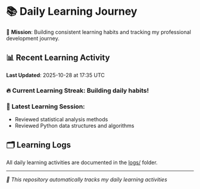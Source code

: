 # 📚 Daily Learning Journey

🎯 **Mission**: Building consistent learning habits and tracking my professional development journey.

## 📊 Recent Learning Activity

**Last Updated**: 2025-10-28 at 17:35 UTC

### 🔥 Current Learning Streak: Building daily habits!

### 📝 Latest Learning Session:
- Reviewed statistical analysis methods
- Reviewed Python data structures and algorithms

## 🗂️ Learning Logs

All daily learning activities are documented in the [logs/](./logs/) folder.

---
*🤖 This repository automatically tracks my daily learning activities*

